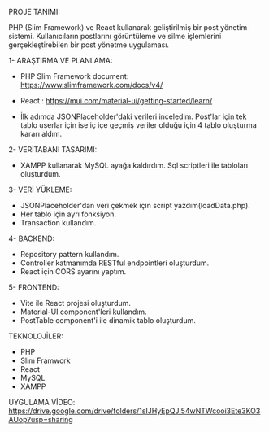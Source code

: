 PROJE TANIMI:

PHP (Slim Framework) ve React kullanarak geliştirilmiş bir post yönetim sistemi. 
Kullanıcıların postlarını görüntüleme ve silme işlemlerini gerçekleştirebilen 
bir post yönetme uygulaması.

1- ARAŞTIRMA VE PLANLAMA:

- PHP Slim Framework document: https://www.slimframework.com/docs/v4/

- React : https://mui.com/material-ui/getting-started/learn/

- İlk adımda JSONPlaceholder'daki verileri inceledim. Post'lar için tek tablo
userlar için ise iç içe geçmiş veriler olduğu için 4 tablo oluşturma kararı aldım.

2- VERİTABANI TASARIMI: 

- XAMPP kullanarak MySQL ayağa kaldırdım. Sql scriptleri ile tabloları oluşturdum.

3- VERİ YÜKLEME:

- JSONPlaceholder'dan veri çekmek için script yazdım(loadData.php).
- Her tablo için ayrı fonksiyon.
- Transaction kullandım.

4- BACKEND:

- Repository pattern kullandım.
- Controller katmanımda RESTful endpointleri oluşturdum.
- React için CORS ayarını yaptım.

5- FRONTEND:

- Vite ile React projesi oluşturdum.
- Material-UI component'leri kullandım.
- PostTable component'i ile dinamik tablo oluşturdum.

TEKNOLOJİLER:
- PHP
- Slim Framwork
- React
- MySQL
- XAMPP

UYGULAMA VİDEO:
https://drive.google.com/drive/folders/1sIJHyEpQJl54wNTWcooi3Ete3KO3AUop?usp=sharing
